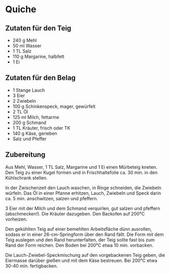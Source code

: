 # Quiche

## Zutaten für den Teig

- 240 g Mehl
- 50 ml Wasser
- 1 TL Salz
- 110 g Margarine, halbfett
- 1 Ei

## Zutaten für den Belag

- 1 Stange Lauch
- 3 Eier
- 2 Zwiebeln
- 100 g Schinkenspeck, mager, gewürfelt
- 2 TL Öl
- 125 ml Milch, fettarme
- 200 g Schmand
- 1 TL Kräuter, frisch oder TK
- 140 g Käse, gerieben
- Salz und Pfeffer

## Zubereitung

Aus Mehl, Wasser, 1 TL Salz, Margarine und 1 Ei einen Mürbeteig kneten. Den Teig zu einer Kugel formen und in Frischhaltefolie ca. 30 min. in den Kühlschrank stellen.

In der Zwischenzeit den Lauch waschen, in Ringe schneiden, die Zwiebeln würfeln. Das Öl in einer Pfanne erhitzen, Lauch, Zwiebeln und Speck darin ca. 5 min. anschwitzen, salzen und pfeffern.

3 Eier mit der Milch und dem Schmand verquirlen, gut salzen und pfeffern (abschmecken!). Die Kräuter dazugeben. Den Backofen auf 200°C vorheizen.

Den gekühlten Teig auf einer bemehlten Arbeitsfläche dünn ausrollen, sodass er in einer 26-cm-Springform über den Rand fällt. Die Form mit dem Teig auslegen und den Rand herunterfalten, der Teig sollte fast bis zum Rand der Form reichen. Den Boden bei 200°C etwa 10 min. vorbacken.

Die Lauch-Zwiebel-Speckmischung auf den vorgebackenen Teig geben, die Eiermasse darüber gießen und mit dem Käse bestreuen. Bei 200°C etwa 30-40 min. fertigbacken.
